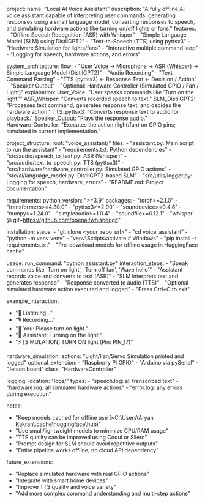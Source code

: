 project:
  name: "Local AI Voice Assistant"
  description: "A fully offline AI voice assistant capable of interpreting user commands, generating responses using a small language model, converting responses to speech, and simulating hardware actions like turning on/off lights or fans."
  features:
    - "Offline Speech Recognition (ASR) with Whisper"
    - "Simple Language Model (SLM) using DistilGPT2"
    - "Text-to-Speech (TTS) using pyttsx3"
    - "Hardware Simulation for lights/fans"
    - "Interactive multiple command loop"
    - "Logging for speech, hardware actions, and errors"

system_architecture:
  flow:
    - "User Voice → Microphone → ASR (Whisper) → Simple Language Model (DistilGPT2)"
    - "Audio Recording"
    - "Text Command Parsing"
    - "TTS (pyttsx3) ← Response Text ← Decision / Action"
    - "Speaker Output"
    - "Optional: Hardware Controller (Simulated GPIO / Fan / Light)"
  explanation:
    User_Voice: "User speaks commands like 'Turn on the light.'"
    ASR_Whisper: "Converts recorded speech to text."
    SLM_DistilGPT2: "Processes text command, generates response text, and decides the hardware action."
    TTS_pyttsx3: "Converts response text to audio for playback."
    Speaker_Output: "Plays the response audio."
    Hardware_Controller: "Executes the action (light/fan) on GPIO pins; simulated in current implementation."

project_structure:
  root: "voice_assistant/"
  files:
    - "assistant.py: Main script to run the assistant"
    - "requirements.txt: Python dependencies"
    - "src/audio/speech_to_text.py: ASR (Whisper)"
    - "src/audio/text_to_speech.py: TTS (pyttsx3)"
    - "src/hardware/hardware_controller.py: Simulated GPIO actions"
    - "src/ai/language_model.py: DistilGPT2-based SLM"
    - "src/utils/logger.py: Logging for speech, hardware, errors"
    - "README.md: Project documentation"

requirements:
  python_version: ">=3.9"
  packages:
    - "torch>=2.1.0"
    - "transformers>=4.30.0"
    - "pyttsx3>=2.90"
    - "sounddevice>=0.4.6"
    - "numpy>=1.24.0"
    - "simpleaudio>=1.0.4"
    - "soundfile>=0.12.1"
    - "whisper @ git+https://github.com/openai/whisper.git"

installation:
  steps:
    - "git clone <your_repo_url>"
    - "cd voice_assistant"
    - "python -m venv venv"
    - "venv\\Scripts\\activate  # Windows"
    - "pip install -r requirements.txt"
    - "Pre-download models for offline usage in HuggingFace cache"

usage:
  run_command: "python assistant.py"
  interaction_steps:
    - "Speak commands like 'Turn on light', 'Turn off fan', 'Wave hello'"
    - "Assistant records voice and converts to text (ASR)"
    - "SLM interprets text and generates response"
    - "Response converted to audio (TTS)"
    - "Optional simulated hardware action executed and logged"
    - "Press Ctrl+C to exit"

example_interaction:
  - "🎤 Listening..."
  - "🎙️ Recording..."
  - "👤 You: Please turn on light."
  - "🤖 Assistant: Turning on the light."
  - "⚡ [SIMULATION] TURN ON light (Pin: PIN_17)"

hardware_simulation:
  actions: "Light/Fan/Servo Simulation printed and logged"
  optional_extension:
    - "Raspberry Pi GPIO"
    - "Arduino via pySerial"
    - "Jetson board"
  class: "HardwareController"

logging:
  location: "logs/"
  types:
    - "speech.log: all transcribed text"
    - "hardware.log: all simulated hardware actions"
    - "error.log: any errors during execution"

notes:
  - "Keep models cached for offline use (~C:\\Users\\Aryan Kakran\\.cache\\huggingface\\hub)"
  - "Use small/lightweight models to minimize CPU/RAM usage"
  - "TTS quality can be improved using Coqui or Silero"
  - "Prompt design for SLM should avoid repetitive outputs"
  - "Entire pipeline works offline; no cloud API dependency"

future_extensions:
  - "Replace simulated hardware with real GPIO actions"
  - "Integrate with smart home devices"
  - "Improve TTS quality and voice variety"
  - "Add more complex command understanding and multi-step actions"

